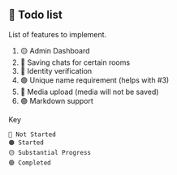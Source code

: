 ## 🚧 Todo list

List of features to implement.

1. 🟡 Admin Dashboard
2. 🔴 Saving chats for certain rooms
3. 🔴 Identity verification
4. 🟢 Unique name requirement (helps with #3)
5. 🔴 Media upload (media will not be saved)
6. 🟢 Markdown support

Key

``` lang-none
🔴 Not Started
🟠 Started
🟡 Substantial Progress
🟢 Completed
```